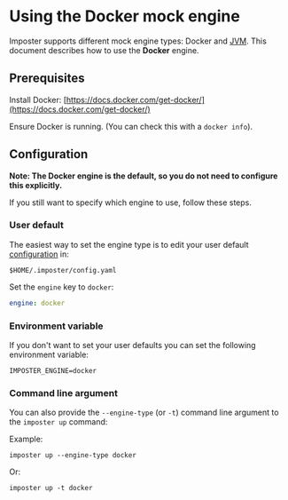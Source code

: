 # Using the Docker mock engine

Imposter supports different mock engine types: Docker and [JVM](./jvm_engine.md). This document describes how to use the **Docker** engine.

## Prerequisites

Install Docker: [https://docs.docker.com/get-docker/](https://docs.docker.com/get-docker/)

Ensure Docker is running. (You can check this with a `docker info`).

## Configuration

**Note: The Docker engine is the default, so you do not need to configure this explicitly.**

If you still want to specify which engine to use, follow these steps.

### User default

The easiest way to set the engine type is to edit your user default [configuration](./config.md) in:

    $HOME/.imposter/config.yaml

Set the `engine` key to `docker`:

```yaml
engine: docker
```

### Environment variable

If you don't want to set your user defaults you can set the following environment variable:

    IMPOSTER_ENGINE=docker

### Command line argument

You can also provide the `--engine-type` (or `-t`) command line argument to the `imposter up` command:

Example:

    imposter up --engine-type docker

Or:

    imposter up -t docker

